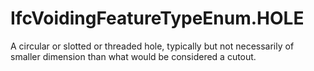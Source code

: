 IfcVoidingFeatureTypeEnum.HOLE
==============================
A circular or slotted or threaded hole, typically but not necessarily of
smaller dimension than what would be considered a cutout.



